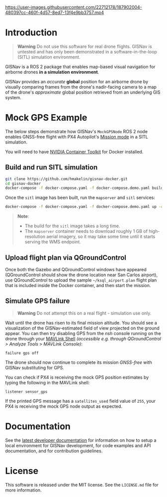 https://user-images.githubusercontent.com/22712178/187902004-480397cc-460f-4d57-8ed7-13f4e9bb3757.mp4

# Introduction

> **Warning** Do not use this software for real drone flights. GISNav is untested and has only been demonstrated
> in a software-in-the-loop (SITL) simulation environment.

GISNav is a ROS 2 package that enables map-based visual navigation for airborne drones **in a simulation environment**.

GISNav provides an *accurate* **global** position for an airborne drone by visually comparing frames from the drone's 
nadir-facing camera to a map of the drone's *approximate* global position retrieved from an underlying 
GIS system.

# Mock GPS Example

The below steps demonstrate how GISNav's `MockGPSNode` ROS 2 node enables GNSS-free flight with PX4 Autopilot's 
[Mission mode][1] in a SITL simulation.

You will need to have [NVIDIA Container Toolkit][2] for Docker installed.

[1]: https://docs.px4.io/v1.12/en/flight_modes/mission.html

[2]: https://docs.nvidia.com/datacenter/cloud-native/container-toolkit/install-guide.html

## Build and run SITL simulation

```bash
git clone https://github.com/hmakelin/gisnav-docker.git
cd gisnav-docker
docker-compose -f docker-compose.yaml -f docker-compose.demo.yaml build sitl
```

Once the `sitl` image has been built, run the `mapserver` and `sitl` services:

```bash
docker-compose -f docker-compose.yaml -f docker-compose.demo.yaml up -d mapserver sitl
```

> **Note**:
> * The build for the `sitl` image takes a long time.
> * The `mapserver` container needs to download roughly 1 GB of high-resolution aerial imagery, so it may take some 
>   time until it starts serving the WMS endpoint.

[4]: https://hub.docker.com/r/hmakelin/gisnav-sitl
[5]: https://hub.docker.com/r/hmakelin/gisnav-mapserver

## Upload flight plan via QGroundControl

Once both the Gazebo and QGroundControl windows have appeared (QGroundControl should show the drone location near San 
Carlos airport), use QGroundControl to upload the sample `~/ksql_airport.plan` flight plan that is included inside the 
Docker container, and then start the mission.

## Simulate GPS failure

> **Warning** Do not attempt this on a real flight - simulation use only.

Wait until the drone has risen to its final mission altitude. You should see a visualization of the GISNav-estimated 
field of view projected on the ground appear. You can then try disabling GPS from the *nsh* console running on the drone
through your [MAVLink Shell][6] *(accessible e.g. through QGroundControl > Analyze Tools > MAVLink Console)*:

```
failure gps off
```

The drone should now continue to complete its mission *GNSS-free* with GISNav substituting for GPS.

You can check if PX4 is receiving the mock GPS position estimates by typing the following in the MAVLink shell:

```
listener sensor_gps
```

If the printed GPS message has a `satellites_used` field value of `255`, your PX4 is receiving the mock GPS node output 
as expected.

[6]: https://docs.px4.io/main/en/debug/mavlink_shell.html#qgroundcontrol

# Documentation

See the [latest developer documentation][7] for information on how to setup a local environment for GISNav development, 
for code examples and API documentation, and for contribution guidelines.

[7]: https://hmakelin.github.io/gisnav

# License

This software is released under the MIT license. See the `LICENSE.md` file for more information.
